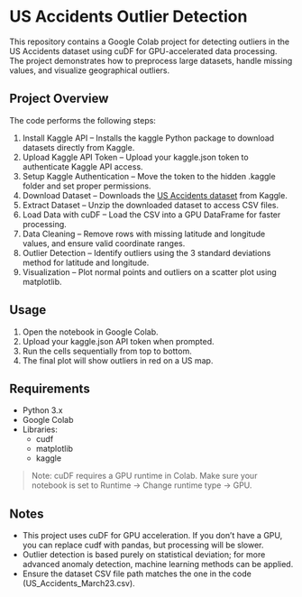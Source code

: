# US Accidents Outlier Detection

This repository contains a Google Colab project for detecting outliers in the US Accidents dataset using cuDF for GPU-accelerated data processing. The project demonstrates how to preprocess large datasets, handle missing values, and visualize geographical outliers.

## Project Overview

The code performs the following steps:

1. Install Kaggle API – Installs the kaggle Python package to download datasets directly from Kaggle.  
2. Upload Kaggle API Token – Upload your kaggle.json token to authenticate Kaggle API access.  
3. Setup Kaggle Authentication – Move the token to the hidden .kaggle folder and set proper permissions.  
4. Download Dataset – Downloads the [US Accidents dataset](https://www.kaggle.com/datasets/sobhanmoosavi/us-accidents) from Kaggle.  
5. Extract Dataset – Unzip the downloaded dataset to access CSV files.  
6. Load Data with cuDF – Load the CSV into a GPU DataFrame for faster processing.  
7. Data Cleaning – Remove rows with missing latitude and longitude values, and ensure valid coordinate ranges.  
8. Outlier Detection – Identify outliers using the 3 standard deviations method for latitude and longitude.  
9. Visualization – Plot normal points and outliers on a scatter plot using matplotlib.

## Usage

1. Open the notebook in Google Colab.  
2. Upload your kaggle.json API token when prompted.  
3. Run the cells sequentially from top to bottom.  
4. The final plot will show outliers in red on a US map.  

## Requirements

- Python 3.x  
- Google Colab  
- Libraries:
  - cudf
  - matplotlib
  - kaggle
  
> Note: cuDF requires a GPU runtime in Colab. Make sure your notebook is set to Runtime → Change runtime type → GPU.

## Notes

- This project uses cuDF for GPU acceleration. If you don’t have a GPU, you can replace cudf with pandas, but processing will be slower.  
- Outlier detection is based purely on statistical deviation; for more advanced anomaly detection, machine learning methods can be applied.  
- Ensure the dataset CSV file path matches the one in the code (US_Accidents_March23.csv).  
